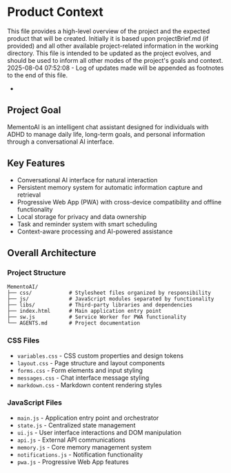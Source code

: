 # Product Context

This file provides a high-level overview of the project and the expected product that will be created. Initially it is based upon projectBrief.md (if provided) and all other available project-related information in the working directory. This file is intended to be updated as the project evolves, and should be used to inform all other modes of the project's goals and context.
2025-08-04 07:52:08 - Log of updates made will be appended as footnotes to the end of this file.

*

## Project Goal

MementoAI is an intelligent chat assistant designed for individuals with ADHD to manage daily life, long-term goals, and personal information through a conversational AI interface.

## Key Features

- Conversational AI interface for natural interaction
- Persistent memory system for automatic information capture and retrieval
- Progressive Web App (PWA) with cross-device compatibility and offline functionality
- Local storage for privacy and data ownership
- Task and reminder system with smart scheduling
- Context-aware processing and AI-powered assistance

## Overall Architecture

### Project Structure
```
MementoAI/
├── css/            # Stylesheet files organized by responsibility
├── js/             # JavaScript modules separated by functionality
├── libs/           # Third-party libraries and dependencies
├── index.html      # Main application entry point
├── sw.js           # Service Worker for PWA functionality
└── AGENTS.md       # Project documentation
```

### CSS Files
- `variables.css` - CSS custom properties and design tokens
- `layout.css` - Page structure and layout components
- `forms.css` - Form elements and input styling
- `messages.css` - Chat interface message styling
- `markdown.css` - Markdown content rendering styles

### JavaScript Files
- `main.js` - Application entry point and orchestrator
- `state.js` - Centralized state management
- `ui.js` - User interface interactions and DOM manipulation
- `api.js` - External API communications
- `memory.js` - Core memory management system
- `notifications.js` - Notification functionality
- `pwa.js` - Progressive Web App features